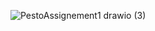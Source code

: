 ![PestoAssignement1 drawio (3)](https://user-images.githubusercontent.com/18309003/180606984-36dde107-e970-46ab-b3fd-8aa85d860b3d.png)
